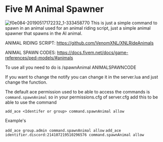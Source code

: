 # Five M Animal Spawner
![f0e084-20190517172232_1-333458770](https://user-images.githubusercontent.com/67527731/178375396-cedc4556-348c-4c0c-8c99-3b5952c0a874.png)
This is just a simple command to spawn in an animal used for an animal riding script, just a simple animal spawner that spawns in the AI animal.

ANIMAL RIDING SCRIPT: https://github.com/VenomXNL/XNLRideAnimals

ANIMAL SPAWN CODES: https://docs.fivem.net/docs/game-references/ped-models/#animals

To use all you need to do is /spawnAnimal ANIMALSPAWNCODE

If you want to change the notify you can change it in the server.lua and just change the function.


The default ace permission used to be able to access the commands is `command.spawnAnimal`
so in your permissions.cfg of server.cfg add this to be able to use the command

`add_ace <Identifer or group> command.spawnAnimal allow`

Example's

`add_ace group.admin command.spawnAnimal allow`
`add_ace identifier.discord:214107219510296576 command.spawnAnimal allow`
